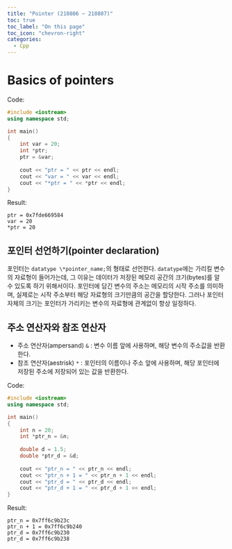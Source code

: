 ```yaml
---
title: "Pointer (210806 ~ 210807)"
toc: true
toc_label: "On this page"
toc_icon: "chevron-right"
categories:
  - Cpp
---
```


# Basics of pointers
Code:
```cpp
#include <iostream>
using namespace std;

int main()
{
    int var = 20;
    int *ptr;
    ptr = &var;
    
    cout << "ptr = " << ptr << endl;
    cout << "var = " << var << endl;
    cout << "*ptr = " << *ptr << endl;
}
```
Result:
```
ptr = 0x7fde669584
var = 20
*ptr = 20
```

## 포인터 선언하기(pointer declaration)
포인터는 `datatype \*pointer_name;`의 형태로 선언한다. `datatype`에는 가리킬 변수의 자료형이 들어가는데, 그 이유는 데이터가 저장된 메모리 공간의 크기(bytes)를 알 수 있도록 하기 위해서이다. 포인터에 담긴 변수의 주소는 메모리의 시작 주소를 의미하며, 실제로는 시작 주소부터 해당 자료형의 크기만큼의 공간을 할당한다. 그러나 포인터 자체의 크기는 포인터가 가리키는 변수의 자료형에 관계없이 항상 일정하다.

## 주소 연산자와 참조 연산자
- 주소 연산자(ampersand) `&` : 변수 이름 앞에 사용하며, 해당 변수의 주소값을 반환한다.
- 참조 연산자(aestrisk) `*` : 포인터의 이름이나 주소 앞에 사용하며, 해당 포인터에 저장된 주소에 저장되어 있는 값을 반환한다.

Code:
```cpp
#include <iostream>
using namespace std;

int main()
{
    int n = 20;
    int *ptr_n = &n;
    
    double d = 1.5;
    double *ptr_d = &d;
    
    cout << "ptr_n = " << ptr_n << endl;
    cout << "ptr_n + 1 = " << ptr_n + 1 << endl;
    cout << "ptr_d = " << ptr_d << endl;
    cout << "ptr_d + 1 = " << ptr_d + 1 << endl;
}
```
Result:
```
ptr_n = 0x7ff6c9b23c
ptr_n + 1 = 0x7ff6c9b240
ptr_d = 0x7ff6c9b230
ptr_d = 0x7ff6c9b238
```

